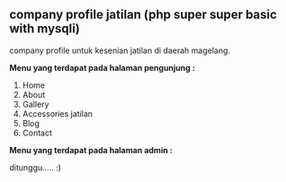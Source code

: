 ## company profile jatilan (php super super basic with mysqli)

company profile untuk kesenian jatilan di daerah magelang.

**Menu yang terdapat pada halaman pengunjung :**

1. Home
2. About
3. Gallery
4. Accessories jatilan
5. Blog
6. Contact

**Menu yang terdapat pada halaman admin :**

ditunggu..... :)
